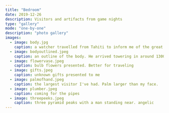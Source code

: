 ```yaml
---
title: "Bedroom"
date: 2019-12-26
description: Visitors and artifacts from game nights
type: "gallery"
mode: "one-by-one"
description: "photo gallery"
images:
  - image: body.jpg
    caption: a watcher travelled from Tahiti to inform me of the great news - You're having a girl! You must return immediately, it's imperative you look over her.
  - image: bodyoutlined.jpeg
    caption: an outline of the body. He arrived towering in around 1300 mm - much larger than the other holograms - usually 5mm - the energy to sustain such size exhausted him to maintain his individual identity. 
  - image: flowervase.jpeg
    caption: bulb flowers presented. Better for traveling
  - image: gifts.jpeg
    caption: unknown gifts presented to me
  - image: palmofhand.jpeg
    caption: the largest visitor I've had. Palm larger than my face.
  - image: plumber.jpeg
    caption: coming for the pipes
  - image: threepeeks.jpeg
    caption: three pyramid peaks with a man standing near. angelic
---
```

